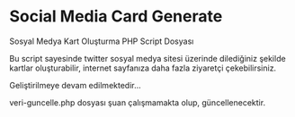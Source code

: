 # Social Media Card Generate

Sosyal Medya Kart Oluşturma PHP Script Dosyası



Bu script sayesinde twitter sosyal medya sitesi üzerinde dilediğiniz şekilde kartlar oluşturabilir, internet sayfanıza daha fazla ziyaretçi çekebilirsiniz. 

Geliştirilmeye devam edilmektedir...

veri-guncelle.php dosyası şuan çalışmamakta olup, güncellenecektir. 
